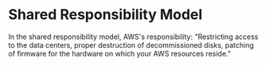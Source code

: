 # Shared Responsibility Model

In the shared responsibility model, AWS's responsibility: "Restricting access to the data centers, proper destruction of decommissioned disks, patching of firmware for the hardware on which your AWS resources reside."

